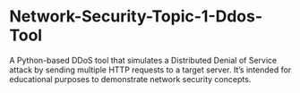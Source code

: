 # Network-Security-Topic-1-Ddos-Tool
A Python-based DDoS tool that simulates a Distributed Denial of Service attack by sending multiple HTTP requests to a target server. It’s intended for educational purposes to demonstrate network security concepts.
